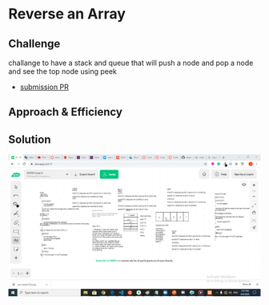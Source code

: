 # Reverse an Array
## Challenge

challange to have a stack and queue that will push a node and pop a node and see the top node using peek 

- [submission PR](hhttps://github.com/alaaalmasri12/401-data-structures-and-algorithms/pull/14/)
## Approach & Efficiency


## Solution
![binary](assets/stackandqueue.png)
